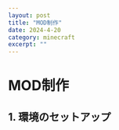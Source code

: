 ```yaml
---
layout: post
title: "MOD制作"
date: 2024-4-20
category: minecraft
excerpt: ""
---
```

# MOD制作

## 1. 環境のセットアップ


